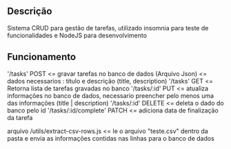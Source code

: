## Descrição
Sistema CRUD para gestão de tarefas, utilizado insomnia para teste de funcionalidades e NodeJS para desenvolvimento

## Funcionamento
'/tasks' POST <= gravar tarefas no banco de dados (Arquivo Json) <= dados necessarios : titulo e descrição (title, description)
'/tasks' GET <= Retorna lista de tarefas gravadas no banco
'/tasks/:id' PUT <= atualiza informações no banco de dados, necessario preencher pelo menos uma das informações (title | description) 
'/tasks/:id' DELETE <= deleta o dado do banco pelo id
'/tasks/:id/complete' PATCH <= adiciona data de finalização da tarefa

arquivo /utils/extract-csv-rows.js <= le o arquivo "teste.csv" dentro da pasta e envia as informações contidas nas linhas para o banco de dados
